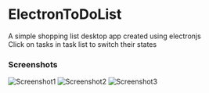 # ElectronToDoList

A simple shopping list desktop app created using electronjs\
Click on tasks in task list to switch their states

### Screenshots
![Screenshot1](https://github.com/sinamhdn/electron-todolist/assets/34884156/903a9927-b09a-471c-af4e-4b0b9592b8d0)
![Screenshot2](https://github.com/sinamhdn/electron-todolist/assets/34884156/1cf2f6f1-0730-40d7-afe8-408fb5a63d99)
![Screenshot3](https://github.com/sinamhdn/electron-todolist/assets/34884156/dbcbf870-fc7d-4b2a-9a3d-4ed236775d0b)

